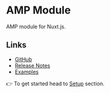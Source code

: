 # AMP Module

AMP module for Nuxt.js.

## Links

* [GitHub](https://github.com/nuxt-community/amp-module)
* [Release Notes](../CHANGELOG.md)
* [Examples](https://github.com/nuxt-community/amp-module/tree/dev/example)

👉 To get started head to [Setup](./guide/setup.md) section.
